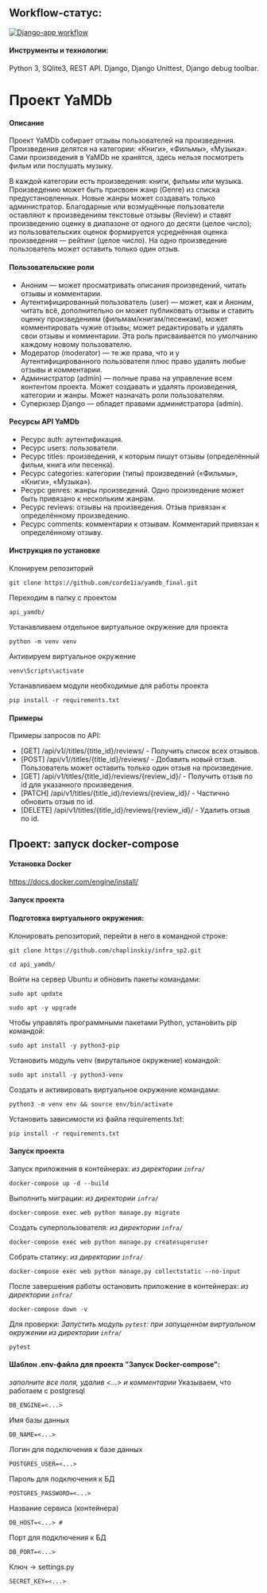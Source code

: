## Workflow-статус:
[![Django-app workflow](https://github.com/corde1ia/yamdb_final/actions/workflows/yamdb_workflow.yml/badge.svg)](https://github.com/corde1ia/yamdb_final/actions/workflows/yamdb_workflow.yml/)

#### Инструменты и технологии:
Python 3, SQlite3, REST API. Django, Django Unittest, Django debug toolbar.

# Проект YaMDb
#### Описание

Проект YaMDb собирает отзывы пользователей на произведения. Произведения делятся на категории: «Книги», «Фильмы», «Музыка».
Сами произведения в YaMDb не хранятся, здесь нельзя посмотреть фильм или послушать музыку.

В каждой категории есть произведения: книги, фильмы или музыка.
Произведению может быть присвоен жанр (Genre) из списка предустановленных. Новые жанры может создавать только администратор.
Благодарные или возмущённые пользователи оставляют к произведениям текстовые отзывы (Review) и ставят произведению оценку в диапазоне от одного до десяти (целое число); из пользовательских оценок формируется усреднённая оценка произведения — рейтинг (целое число). На одно произведение пользователь может оставить только один отзыв.

#### Пользовательские роли

- Аноним — может просматривать описания произведений, читать отзывы и комментарии.
- Аутентифицированный пользователь (user) — может, как и Аноним, читать всё, дополнительно он может публиковать отзывы и ставить оценку произведениям (фильмам/книгам/песенкам), может комментировать чужие отзывы; может редактировать и удалять свои отзывы и комментарии. Эта роль присваивается по умолчанию каждому новому пользователю.
- Модератор (moderator) — те же права, что и у Аутентифицированного пользователя плюс право удалять любые отзывы и комментарии.
- Администратор (admin) — полные права на управление всем контентом проекта. Может создавать и удалять произведения, категории и жанры. Может назначать роли пользователям.
- Суперюзер Django — обладет правами администратора (admin).

#### Ресурсы API YaMDb

- Ресурс auth: аутентификация.
- Ресурс users: пользователи.
- Ресурс titles: произведения, к которым пишут отзывы (определённый фильм, книга или песенка).
- Ресурс categories: категории (типы) произведений («Фильмы», «Книги», «Музыка»).
- Ресурс genres: жанры произведений. Одно произведение может быть привязано к нескольким жанрам.
- Ресурс reviews: отзывы на произведения. Отзыв привязан к определённому произведению.
- Ресурс comments: комментарии к отзывам. Комментарий привязан к определённому отзыву.

#### Инструкция по установке
Клонируем репозиторий
```
git clone https://github.com/corde1ia/yamdb_final.git
```

Переходим в папку с проектом
```
api_yamdb/
```

Устанавливаем отдельное виртуальное окружение для проекта
```
python -m venv venv
```
Активируем виртуальное окружение
```
venv\Scripts\activate
```
Устанавливаем модули необходимые для работы проекта
```
pip install -r requirements.txt
```

#### Примеры

Примеры запросов по API:

- [GET] /api/v1//titles/{title_id}/reviews/ - Получить список всех отзывов.
- [POST]  /api/v1//titles/{title_id}/reviews/ - Добавить новый отзыв. Пользователь может оставить только один отзыв на произведение.
- [GET] /api/v1/titles/{title_id}/reviews/{review_id}/ - Получить отзыв по id для указанного произведения.
- [PATCH] /api/v1/titles/{title_id}/reviews/{review_id}/ - Частично обновить отзыв по id.
- [DELETE] /api/v1/titles/{title_id}/reviews/{review_id}/ - Удалить отзыв по id.






## Проект: запуск docker-compose

#### Установка Docker
https://docs.docker.com/engine/install/

#### Запуск проекта

#### Подготовка виртуального окружения:
Клонировать репозиторий, перейти в него в командной строке:
```
git clone https://github.com/chaplinskiy/infra_sp2.git
```
```
cd api_yamdb/
```
Войти на сервер Ubuntu и обновить пакеты командами:
```
sudo apt update
```
```
sudo apt -y upgrade
```
Чтобы управлять программными пакетами Python, установить pip командой:
```
sudo apt install -y python3-pip
```
Установить модуль venv (вирутальное окружение) командой:
```
sudo apt install -y python3-venv
```
Cоздать и активировать виртуальное окружение командами:
```
python3 -m venv env && source env/bin/activate
```
Установить зависимости из файла requirements.txt:
```
pip install -r requirements.txt
```
#### Запуск проекта
Запуск приложения в контейнерах:
*из директории `infra/`*
```
docker-compose up -d --build
```
Выполнить миграции:
*из директории `infra/`*
```
docker-compose exec web python manage.py migrate
```
Создать суперпользователя:
*из директории `infra/`*
```
docker-compose exec web python manage.py createsuperuser
```
Собрать статику:
*из директории `infra/`*
```
docker-compose exec web python manage.py collectstatic --no-input
```
После завершения работы остановить приложение в контейнерах:
*из директории `infra/`*
```
docker-compose down -v
```
Для проверки:
*Запустить модуль `pytest`:*
*при запущенном виртуальном окружении*
*из директории `infra/`*
```
pytest
```

#### Шаблон .env-файла для проекта "Запуск Docker-compose":
*заполните все поля, удалив <...> и комментарии*
Указываем, что работаем с postgresql
```
DB_ENGINE=<...>
```
Имя базы данных
```
DB_NAME=<...>
```
Логин для подключения к базе данных
```
POSTGRES_USER=<...>
```
Пароль для подключения к БД
```
POSTGRES_PASSWORD=<...>
```
Название сервиса (контейнера)
```
DB_HOST=<...> #
```
Порт для подключения к БД
```
DB_PORT=<...>
```
Ключ -> settings.py
```
SECRET_KEY=<...>
```
